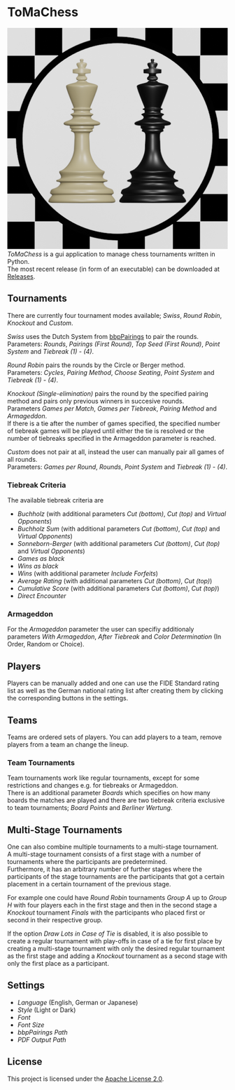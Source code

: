 # ToMaChess  
![Icon](./images/logo.png)  
*ToMaChess* is a gui application to manage chess tournaments written in Python.  
The most recent release (in form of an executable) can be downloaded at [Releases](https://github.com/Moritz72/ToMaChess/releases).  
  
## Tournaments  
There are currently four tournament modes available; *Swiss*, *Round Robin*, *Knockout* and *Custom*.  
  
*Swiss* uses the Dutch System from [bbpPairings](https://github.com/BieremaBoyzProgramming/bbpPairings) to pair the rounds.  
Parameters: *Rounds*, *Pairings (First Round)*, *Top Seed (First Round)*, *Point System* and *Tiebreak (1) - (4)*.  
  
*Round Robin* pairs the rounds by the Circle or Berger method.  
Parameters: *Cycles*, *Pairing Method*, *Choose Seating*, *Point System* and *Tiebreak (1) - (4)*.  
  
*Knockout (Single-elimination)* pairs the round by the specified pairing method and pairs only previous winners in succesive rounds.  
Parameters *Games per Match*, *Games per Tiebreak*, *Pairing Method* and *Armageddon*.  
If there is a tie after the number of games specified, the specified number of tiebreak games will be played until either the tie is resolved or the number of tiebreaks specified in the Armageddon parameter is reached.  
  
*Custom* does not pair at all, instead the user can manually pair all games of all rounds.  
Parameters: *Games per Round*, *Rounds*, *Point System* and *Tiebreak (1) - (4)*.  
  
### Tiebreak Criteria  
The available tiebreak criteria are  
- *Buchholz* (with additional parameters *Cut (bottom)*, *Cut (top)* and *Virtual Opponents*)  
- *Buchholz Sum* (with additional parameters *Cut (bottom)*, *Cut (top)* and *Virtual Opponents*)  
- *Sonneborn-Berger* (with additional parameters *Cut (bottom)*, *Cut (top)* and *Virtual Opponents*)  
- *Games as black*  
- *Wins as black*  
- *Wins* (with additional parameter *Include Forfeits*)  
- *Average Rating* (with additional parameters *Cut (bottom)*, *Cut (top)*)  
- *Cumulative Score* (with additional parameters *Cut (bottom)*, *Cut (top)*)  
- *Direct Encounter*  
  
### Armageddon  
For the *Armageddon* parameter the user can specifiy additionaly parameters *With Armageddon*, *After Tiebreak* and *Color Determination* (In Order, Random or Choice).  
  
## Players  
Players can be manually added and one can use the FIDE Standard rating list as well as the German national rating list after creating them by clicking the corresponding buttons in the settings.  
  
## Teams  
Teams are ordered sets of players.
You can add players to a team, remove players from a team an change the lineup.  
  
### Team Tournaments  
Team tournaments work like regular tournaments, except for some restrictions and changes e.g. for tiebreaks or Armageddon.  
There is an additional parameter *Boards* which specifies on how many boards the matches are played and there are two tiebreak criteria exclusive to team tournaments; *Board Points* and *Berliner Wertung*.  
  
## Multi-Stage Tournaments  
One can also combine multiple tournaments to a multi-stage tournament.  
A multi-stage tournament consists of a first stage with a number of tournaments where the participants are predetermined.  
Furthermore, it has an arbitrary number of further stages where the participants of the stage tournaments are the participants that got a certain placement in  a certain tournament of the previous stage.  
  
For example one could have *Round Robin* tournaments *Group A* up to *Group H* with four players each in the first stage and then in the second stage a *Knockout* tournament *Finals* with the participants who placed first or second in their respective group.  
  
If the option *Draw Lots in Case of Tie* is disabled, it is also possible to create a regular tournament with play-offs in case of a tie for first place by creating a multi-stage tournament with only the desired regular tournament as the first stage and adding a *Knockout* tournament as a second stage with only the first place as a participant.  
  
## Settings  
- *Language* (English, German or Japanese)  
- *Style* (Light or Dark)  
- *Font*  
- *Font Size*  
- *bbpPairings Path*  
- *PDF Output Path*  
  
## License  
This project is licensed under the [Apache License 2.0](https://github.com/apache/.github/blob/main/LICENSE).  
